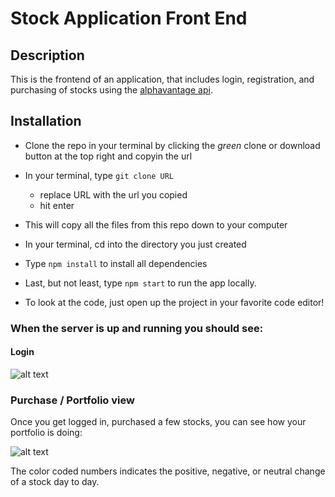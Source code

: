 # Stock Application Front End

## Description

This is the frontend of an application, that includes login, registration, and purchasing of stocks using the [alphavantage api](https://www.alphavantage.co/documentation/#).


## Installation
- Clone the repo in your terminal by clicking the _green_ clone or download button at the top right and copyin the url
- In your terminal, type ```git clone URL```
  - replace URL with the url you copied
  - hit enter
- This will copy all the files from this repo down to your computer
- In your terminal, cd into the directory you just created
- Type ```npm install``` to install all dependencies
- Last, but not least, type ```npm start``` to run the app locally.

- To look at the code, just open up the project in your favorite code editor!

### When the server is up and running you should see:

#### Login


![alt text](https://i.imgur.com/2DV19pP.png)


### Purchase / Portfolio view
Once you get logged in, purchased a few stocks, you can see how your portfolio is doing:

![alt text](https://i.imgur.com/c8fxh2w.png)

The color coded numbers indicates the positive, negative, or neutral change of a stock day to day.

